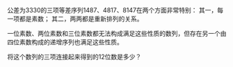 公差为3330的三项等差序列1487、4817、8147在两个方面非常特别：
其一，每一项都是素数；
其二，两两都是重新排列的关系。

一位素数、两位素数和三位素数都无法构成满足这些性质的数列，但存在另一个由四位素数构成的递增序列也满足这些性质。

将这个数列的三项连接起来得到的12位数是多少？